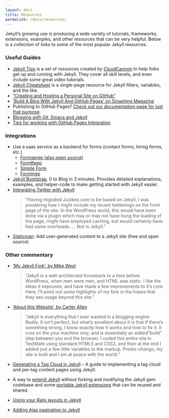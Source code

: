 ```yaml
---
layout: docs
title: Resources
permalink: /docs/resources/
---
```


Jekyll’s growing use is producing a wide variety of tutorials, frameworks, extensions, examples, and other resources that can be very helpful. Below is a collection of links to some of the most popular Jekyll resources.

### Useful Guides

- [Jekyll Tips](http://jekyll.tips) is a set of resources created by [CloudCannon](https://cloudcannon.com) to help folks get up and running with Jekyll. They cover all skill levels, and even include some great video tutorials.
- [Jekyll Cheatsheet](http://jekyll.tips/jekyll-cheat-sheet/) is a single-page resource for Jekyll filters, variables, and the like.
- [“Creating and Hosting a Personal Site on GitHub”](http://jmcglone.com/guides/github-pages/)
- [‘Build A Blog With Jekyll And GitHub Pages’ on Smashing Magazine](https://www.smashingmagazine.com/2014/08/01/build-blog-jekyll-github-pages/)
- Publishing to GitHub Pages? [Check out our documentation page for just that purpose](/docs/github-pages/).
- [Blogging with Git, Emacs and Jekyll](https://metajack.im/2009/01/23/blogging-with-git-emacs-and-jekyll/)
- [Tips for working with GitHub Pages Integration](https://gist.github.com/jedschneider/2890453)

### Integrations

- Use a saas service as a backend for forms (contact forms, hiring forms, etc.)
  - [Formspree (also open source)](https://formspree.io/)
  - [FormKeep](https://formkeep.com/guides/contact-form-jekyll?utm_source=github&utm_medium=jekyll-docs&utm_campaign=contact-form-jekyll)
  - [Simple Form](https://getsimpleform.com/)
  - [Formingo](https://www.formingo.co/guides/jekyll?utm_source=github&utm_medium=jekyll-docs&utm_campaign=Jekyll%20Documentation)
- [Jekyll Bootstrap](http://jekyllbootstrap.com), 0 to Blog in 3 minutes. Provides detailed explanations, examples, and helper-code to make getting started with Jekyll easier.
- [Integrating Twitter with Jekyll](http://www.justkez.com/integrating-twitter-with-jekyll/)
  > “Having migrated Justkez.com to be based on Jekyll, I was pondering how I might include my recent twitterings on the front page of the site. In the WordPress world, this would have been done via a plugin which may or may not have hung the loading of the page, might have employed caching, but would certainly have had some overheads. … Not in Jekyll.”
- [Staticman](https://staticman.net): Add user-generated content to a Jekyll site (free and open source)

### Other commentary

- [‘My Jekyll Fork’, by Mike West](https://mikewest.org/2009/11/my-jekyll-fork)

  > “Jekyll is a well-architected throwback to a time before WordPress, when men were men, and HTML was static. I like the ideas it espouses, and have made a few improvements to it’s core. Here, I’ll point out some highlights of my fork in the hopes that they see usage beyond this site.”

- [‘About this Website’, by Carter Allen](http://cartera.me/2010/08/12/about-this-website/)

  > “Jekyll is everything that I ever wanted in a blogging engine. Really. It isn’t perfect, but what’s excellent about it is that if there’s something wrong, I know exactly how it works and how to fix it. It runs on the your machine only, and is essentially an added”build" step between you and the browser. I coded this entire site in TextMate using standard HTML5 and CSS3, and then at the end I added just a few little variables to the markup. Presto-chango, my site is built and I am at peace with the world.”

- [Generating a Tag Cloud in Jekyll](http://www.justkez.com/generating-a-tag-cloud-in-jekyll/) – A guide to implementing a tag cloud and per-tag content pages using Jekyll.
- A way to [extend Jekyll](https://github.com/rfelix/jekyll_ext) without forking and modifying the Jekyll gem codebase and some [portable Jekyll extensions](https://wiki.github.com/rfelix/jekyll_ext/extensions) that can be reused and shared.
- [Using your Rails layouts in Jekyll](http://numbers.brighterplanet.com/2010/08/09/sharing-rails-views-with-jekyll)
- [Adding Ajax pagination to Jekyll](https://eduardoboucas.com/blog/2014/11/05/adding-ajax-pagination-to-jekyll.html)
